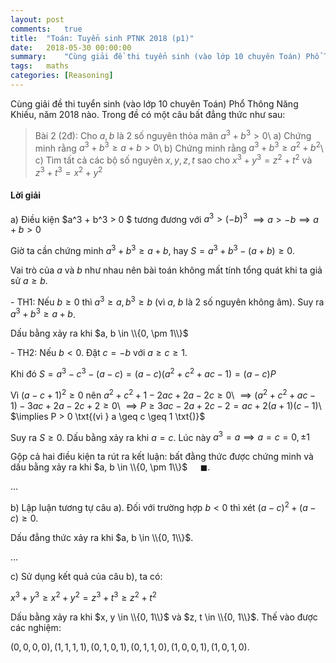 ```yaml
---
layout: post
comments:	true
title:  "Toán: Tuyển sinh PTNK 2018 (p1)"
date:   2018-05-30 00:00:00
summary:    "Cùng giải đề thi tuyển sinh (vào lớp 10 chuyên Toán) Phổ Thông Năng Khiếu, năm 2018 nào. Trong đề có một câu bất đẳng thức như sau..."
tags:   maths
categories:	[Reasoning]
---
```


Cùng giải đề thi tuyển sinh (vào lớp 10 chuyên Toán) Phổ Thông Năng Khiếu, năm 2018 nào. Trong đề có một câu bất đẳng thức như sau:

> Bài 2 (2đ): Cho $a, b$ là 2 số nguyên thỏa mãn $a^3 + b^3 > 0$\\
a) Chứng minh rằng $a^3 + b^3 \geq a + b > 0$\\
b) Chứng minh rằng $a^3 + b^3 \geq a^2 + b^2$\\
c) Tìm tất cả các bộ số nguyên $x, y, z, t$ sao cho $x^3 + y^3 = z^2 + t^2$ và $z^3 + t^3 = x^2 + y^2$

#### Lời giải

a) Điều kiện $a^3 + b^3 > 0 $ tương đương với $a^3 > (-b)^3$ $\implies a > -b \implies a + b > 0$

Giờ ta cần chứng minh $a^3 + b^3 \geq a + b$, hay $S = a^3 + b^3 - (a + b) \geq 0$.

Vai trò của $a$ và $b$ như nhau nên bài toán không mất tính tổng quát khi ta giả sử $a \geq b$.

\- TH1: Nếu $b \geq 0$ thì $a^3 \geq a, b^3 \geq b$ (vì $a$, $b$ là 2 số nguyên không âm). Suy ra $a^3 + b^3 \geq a + b$.

Dấu bằng xảy ra khi $a, b \in \\{0, \pm 1\\}$

\- TH2: Nếu $b < 0$. Đặt $c = -b$ với $a \geq c \geq 1$.

Khi đó $S = a^3 - c^3 - (a - c) = (a - c)(a^2 + c^2 + ac - 1) = (a - c) P$

Vì $(a - c + 1)^2 \geq 0$ nên $a^2 + c^2 + 1 - 2ac + 2a - 2c \geq 0$\\
$\implies (a^2 + c^2 + ac - 1) - 3ac + 2a - 2c + 2 \geq 0$\\
$\implies P \geq 3ac - 2a + 2c - 2 = ac + 2(a + 1)(c - 1)$\\
$\implies P > 0 \txt{(vì } a \geq c \geq 1 \txt{)}$

Suy ra $S \geq 0$. Dấu bằng xảy ra khi $a = c$. Lúc này $a^3 = a \implies a = c = 0, \pm 1$

Gộp cả hai điều kiện ta rút ra kết luận: bất đằng thức được chứng minh và dấu bằng xảy ra khi $a, b \in \\{0, \pm 1\\}$ $\quad\blacksquare$.

...

b) Lập luận tương tự câu a). Đối với trường hợp $b < 0$ thì xét $(a - c)^2 + (a - c) \geq 0$.

Dấu đẳng thức xảy ra khi $a, b \in \\{0, 1\\}$.

...

c) Sử dụng kết quả của câu b), ta có:

$x^3 + y^3 \geq x^2 + y^2= z^3 + t^3 \geq z^2 + t^2$

Dấu bằng xảy ra khi $x, y \in \\{0, 1\\}$ và $z, t \in \\{0, 1\\}$. Thế vào được các nghiệm:

$(0, 0, 0, 0), (1, 1, 1, 1), (0, 1, 0, 1), (0, 1, 1, 0), (1, 0, 0, 1), (1, 0, 1, 0)$.

